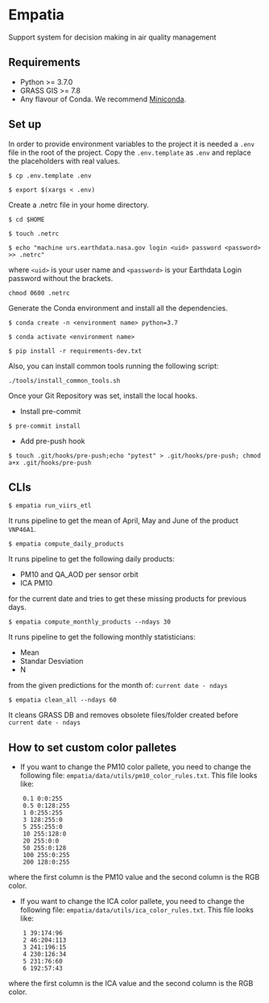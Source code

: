 # Empatia
Support system for decision making in air quality management

## Requirements
 - Python >= 3.7.0
 - GRASS GIS >= 7.8
 - Any flavour of Conda. We recommend [Miniconda](https://docs.conda.io/en/latest/miniconda.html). 


## Set up

In order to provide environment variables to the project it is needed a `.env` file in the root of the project.
Copy the `.env.template` as `.env` and replace the placeholders with real values.

```
$ cp .env.template .env
```

```
$ export $(xargs < .env)
```

Create a .netrc file in your home directory.
```
$ cd $HOME
```

```
$ touch .netrc
```

```
$ echo "machine urs.earthdata.nasa.gov login <uid> password <password> >> .netrc"
```
where `<uid>` is your user name and `<password>` is your Earthdata Login password without the brackets.

```
chmod 0600 .netrc 
```

Generate the Conda environment and install all the dependencies.
```
$ conda create -n <environment name> python=3.7
```

```
$ conda activate <environment name>
```

```
$ pip install -r requirements-dev.txt
```

Also, you can install common tools running the following script:
```
./tools/install_common_tools.sh
```

Once your Git Repository was set, install the local hooks.
- Install pre-commit
```
$ pre-commit install
```

- Add pre-push hook
```
$ touch .git/hooks/pre-push;echo "pytest" > .git/hooks/pre-push; chmod a+x .git/hooks/pre-push
```

## CLIs

```
$ empatia run_viirs_etl
```

It runs pipeline to get the mean of April, May and June of the product `VNP46A1`.

```
$ empatia compute_daily_products
```

It runs pipeline to get  the following daily products:
* PM10 and QA_AOD per sensor orbit
* ICA PM10

for the current date and tries to get these missing products for previous days.

```
$ empatia compute_monthly_products --ndays 30
```

It runs pipeline to get the following monthly statisticians:
* Mean
* Standar Desviation
* N

from the given predictions for the month of: `current date - ndays`

```
$ empatia clean_all --ndays 60
```

It cleans GRASS DB and removes obsolete files/folder created before `current date - ndays`

## How to set custom color palletes

* If you want to change the PM10 color pallete, you need to change the following file: `empatia/data/utils/pm10_color_rules.txt`.
This file looks like:
```
    0.1 0:0:255
    0.5 0:128:255
    1 0:255:255
    3 128:255:0
    5 255:255:0
    10 255:128:0
    20 255:0:0
    50 255:0:128
    100 255:0:255
    200 128:0:255
```
where the first column is the PM10 value and the second column is the RGB color.


* If you want to change the ICA color pallete, you need to change the following file: `empatia/data/utils/ica_color_rules.txt`.
This file looks like:
```
    1 39:174:96
    2 46:204:113
    3 241:196:15
    4 230:126:34
    5 231:76:60
    6 192:57:43
```
where the first column is the ICA value and the second column is the RGB color.